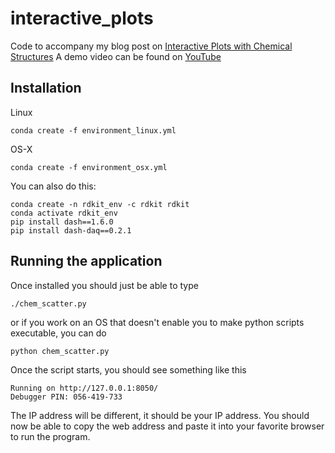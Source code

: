 # interactive_plots

Code to accompany my blog post on [Interactive Plots with Chemical Structures](https://practicalcheminformatics.blogspot.com/2019/11/interactive-plots-with-chemical.html)
A demo video can be found on [YouTube](https://www.youtube.com/watch?v=27mbC023Ycc)

## Installation 

Linux
```shell 
conda create -f environment_linux.yml
```
OS-X
```shell
conda create -f environment_osx.yml 
```

You can also do this:
```shell
conda create -n rdkit_env -c rdkit rdkit
conda activate rdkit_env
pip install dash==1.6.0
pip install dash-daq==0.2.1
```


## Running the application
Once installed you should just be able to type
```shell
./chem_scatter.py
```
or if you work on an OS that doesn't enable you to make python scripts executable, you can do 
```:
python chem_scatter.py
```
Once the script starts, you should see something like this
```shell
Running on http://127.0.0.1:8050/
Debugger PIN: 056-419-733
```
The IP address will be different, it should be your IP address.  You should now be able to copy the web address and paste it into your favorite browser to run the program. 

